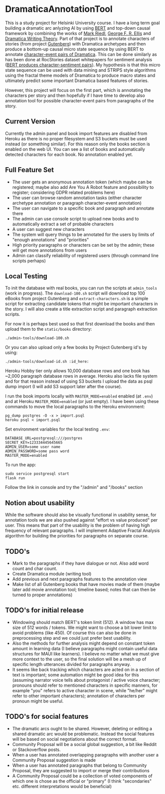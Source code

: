 # DramaticaAnnotationTool

This is a study project for Helsinki University course. I have a long term goal building a dramatic arc anlyzing AI by using [BERT][1] and top-down causal framework by combining the works of [Mark Riedl][2], [George F. R. Ellis][3] and [Dramatica Writing Theory][4]. Part of that project is to annotate characters of stories (from project [Gutenberg][5]) with Dramatica archetypes and then produce a bottom-up causal micro state sequence by using BERT to annotate [character-event pairs of Dramatica][6]. This can be done similarly as has been done at RocStories dataset whitepapers for sentiment analysis ([BERT produces character-sentiment pairs][7]). My hypothesis is that this micro state sequence can be used with data mining and STRIPS style algorithms using the fractal theme models of Dramatica to produce macro states and ultimately predict some important Dramatica based features of stories.

However, this project will focus on the first part, which is annotating the characters per story and then hopefully if I have time to develop also annotation tool for possible character-event pairs from paragraphs of the story.

## Current Version

Currently the admin panel and book import features are disabled from Heroku as there is no proper filesystem and S3 buckets must be used instead (or something similar). For this reason only the books section is enabled on the web UI. You can see a list of books and automatically detected characters for each book. No annotation enabled yet.

## Full Feature Set

 * The user gets an anonymous annotation token (which maybe can be registered; maybe also add Are You A Robot feature and possibility to register; considering GDPR related problems here)
 * The user can browse random annotation tasks (either character archetype annotation or paragraph character-event annotation)
 * The user can navigate to a specific book and paragraph and annotate there
 * The admin can use console script to upload new books and to automatically extract a set of probable characters
 * A user can suggest new characters
 * The system will query things to be annotated for the users by limits of "enough annotations" and "priorities"
 * High priority paragraphs or characters can be set by the admin; these will get more annotations from users
 * Admin can classify reliability of registered users (through command line scripts perhaps)

[1]: https://arxiv.org/abs/1810.04805 
[2]: https://mark-riedl.medium.com/an-introduction-to-ai-story-generation-7f99a450f615 
[3]: https://www.youtube.com/watch?v=nEhTkF3eG8Q 
[4]: https://dramatica.com/theory/book 
[5]: https://www.gutenberg.org/ 
[6]: https://dramatica.com/theory/book/characters 
[7]: https://arxiv.org/pdf/2006.05489.pdf?fbclid=IwAR3sJCFRes5Gf4XKV7BqyjWAbeM5pZ0FcQZpzhyXTX3wzxmDdrEoy40l5cI 

## Local Testing

To init the database with real books, you can run the scripts at `admin_tools` (work in progress). The `download-100.sh` script will download top 100 eBooks from project Gutenberg and `extract-characters.sh` is a simple script for extracting candidate tokens that might be important characters in the story. I will also create a title extraction script and paragraph extraction scripts.

For now it is perhaps best used so that first download the books and then upload them to the `static/books` directory:
```
./admin-tools/download-100.sh
```
Or you can also upload only a few books by Project Gutenberg id's by using:
```
./admin-tools/download-id.sh :id_here:
```
Heroku Hobby tier only allows 10,000 database rows and one book has ~2,000 paragraph database rows in average. Heroku also lacks file system and for that reason instead of using S3 buckets I upload the data as psql dump import (I will add S3 support later after the course).

I run the book imports locally with `MASTER_MODE=enabled` enabled (at `.env`) and at Heroku `MASTER_MODE=enabled` (or just empty). I have been using these commands to move the local paragraphs to the Heroku environment:
```
pg_dump postgres -O -x > import.psql
heroku psql < import.psql
```


Set environment variables for the local testing `.env`:
```
DATABASE_URL=postgresql:///postgres
SECRET_KEY=123334445645665
ADMIN_USER=some user name
ADMIN_PASSWORD=some pass word
MASTER_MODE=enabled
```

To run the app:
```
sudo service postgresql start
flask run
```

Follow the link in console and try the "/admin" and "/books" section

## Notion about usability

While the software should also be visually functional in usability sense, for annotation tools we are also pushed against "effort vs value produced" per user. This means that part of the usability is the problem of having high frequency of relevant paragraphs. I will implement Adaptive Fractal Analysis algorithm for building the priorities for paragraphs on separate course.

## TODO's

* Mark to the paragraphs if they have dialogue or not. Also add word count and char count.
* Create Dramatica module (writing tool)
* Add previous and next paragraphs features to the annotation view
* Make list of all Gutenberg books that have movies made of them (maybe later add movie annotation tool; timeline based; notes that can then be turned to proper annotations)

## TODO's for initial release

* Windowing should match BERT's token limit (512). A window has max size of 512 words / tokens. We might want to choose a bit lower limit to avoid problems (like 450). Of course this can also be done in preprocessing step and we could just prefer best usability.
* Also the methods for further analysis might depend on constant token amount in learning data (I believe paragraphs might contain useful data structures for MAUI like learners). I believe no matter what we must give more context to the user, so the final solution will be a mesh up of specific length utterances divided for paragraphs anyway.
* It seems like back tracking which characters are acted on in a section of text is important; some automation might be good idea for this (assuming narrator voice tells about protagonist / active voice character; pronouns should refer to mentioned characters in specific manners, for example "you" refers to active character in scene, while "he/her" might refer to other important characters); annotation of characters per pronoun might be useful.

## TODO's for social features

* The dramatic arcs ought to be shared. However, deleting or editing a shared dramatic arc would be problematic. Instead the social features will be based on social negotiations about the correct format.
* Community Proposal will be a social global suggestion, a bit like Reddit or Stackoverflow posts.
* When a user has annotated overlapping paragraphs with another user a Community Proposal suggestion is made
* When a user has annotated paragraphs that belong to Community Proposal, they are suggested to import or merge their contributions
* A Community Proposal could be a collection of voted components of which one is chose as the official or "primary" (I think "secondaries" etc. different interpretations would be beneficial)